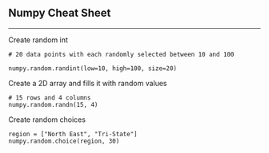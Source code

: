 ## Numpy Cheat Sheet
---

Create random int
```
# 20 data points with each randomly selected between 10 and 100

numpy.random.randint(low=10, high=100, size=20)
```



Create a 2D array and fills it with random values
```
# 15 rows and 4 columns
numpy.random.randn(15, 4)
```



Create random choices
```
region = ["North East", "Tri-State"]
numpy.random.choice(region, 30)